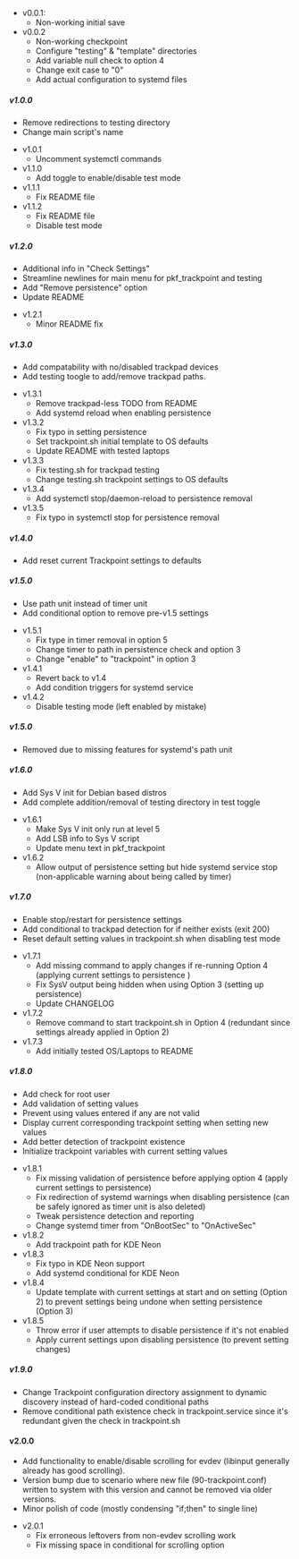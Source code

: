 - v0.0.1:
  + Non-working initial save
- v0.0.2
  + Non-working checkpoint
  + Configure "testing" & "template" directories
  + Add variable null check to option 4
  + Change exit case to "0"
  + Add actual configuration to systemd files
##### v1.0.0
  + Remove redirections to testing directory
  + Change main script's name
- v1.0.1
  + Uncomment systemctl commands
- v1.1.0
  + Add toggle to enable/disable test mode
- v1.1.1
  + Fix README file
- v1.1.2
  + Fix README file
  + Disable test mode
##### v1.2.0
  + Additional info in "Check Settings"
  + Streamline newlines for main menu for pkf_trackpoint and testing
  + Add "Remove persistence" option
  + Update README
- v1.2.1
  + Minor README fix
##### v1.3.0
  + Add compatability with no/disabled trackpad devices
  + Add testing toogle to add/remove trackpad paths.
- v1.3.1
  + Remove trackpad-less TODO from README
  + Add systemd reload when enabling persistence
- v1.3.2
  + Fix typo in setting persistence
  + Set trackpoint.sh initial template to OS defaults
  + Update README with tested laptops
- v1.3.3
  + Fix testing.sh for trackpad testing
  + Change testing.sh trackpoint settings to OS defaults
- v1.3.4
  + Add systemctl stop/daemon-reload to persistence removal
- v1.3.5
  + Fix typo in systemctl stop for persistence removal
##### v1.4.0
  + Add reset current Trackpoint settings to defaults
##### v1.5.0
  + Use path unit instead of timer unit
  + Add conditional option to remove pre-v1.5 settings
- v1.5.1
  + Fix type in timer removal in option 5
  + Change timer to path in persistence check and option 3
  + Change "enable" to "trackpoint" in option 3
- v1.4.1
  + Revert back to v1.4
  + Add condition triggers for systemd service
- v1.4.2
  + Disable testing mode (left enabled by mistake)
##### v1.5.0
  + Removed due to missing features for systemd's path unit
##### v1.6.0
  + Add Sys V init for Debian based distros
  + Add complete addition/removal of testing directory in test toggle
- v1.6.1
  + Make Sys V init only run at level 5
  + Add LSB info to Sys V script
  + Update menu text in pkf_trackpoint
- v1.6.2
  + Allow output of persistence setting but hide systemd service stop (non-applicable warning about being called by timer)
##### v1.7.0
  + Enable stop/restart for persistence settings
  + Add conditional to trackpad detection for if neither exists (exit 200)
  + Reset default setting values in trackpoint.sh when disabling test mode
- v1.7.1
  + Add missing command to apply changes if re-running Option 4 (applying current settings to persistence )
  + Fix SysV output being hidden when using Option 3 (setting up persistence)
  + Update CHANGELOG
- v1.7.2
  + Remove command to start trackpoint.sh in Option 4 (redundant since settings already applied in Option 2)
- v1.7.3
  + Add initially tested OS/Laptops to README
##### v1.8.0
  + Add check for root user
  + Add validation of setting values
  + Prevent using values entered if any are not valid
  + Display current corresponding trackpoint setting when setting new values
  + Add better detection of trackpoint existence
  + Initialize trackpoint variables with current setting values
  - v1.8.1
    + Fix missing validation of persistence before applying option 4 (apply current settings to persistence)
    + Fix redirection of systemd warnings when disabling persistence (can be safely ignored as timer unit is also deleted)
    + Tweak persistence detection and reporting
    + Change systemd timer from "OnBootSec" to "OnActiveSec"
  - v1.8.2
    + Add trackpoint path for KDE Neon
  - v1.8.3
    + Fix typo in KDE Neon support
    + Add systemd conditional for KDE Neon
  - v1.8.4
    + Update template with current settings at start and on setting (Option 2) to prevent settings being undone when setting persistence (Option 3)
  - v1.8.5
    + Throw error if user attempts to disable persistence if it's not enabled
    + Apply current settings upon disabling persistence (to prevent setting changes)    
##### v1.9.0
  + Change Trackpoint configuration directory assignment to dynamic discovery instead of hard-coded conditional paths
  + Remove conditional path existence check in trackpoint.service since it's redundant given the check in trackpoint.sh
#### v2.0.0
  + Add functionality to enable/disable scrolling for evdev (libinput generally already has good scrolling).
  + Version bump due to scenario where new file (90-trackpoint.conf) written to system with this version and cannot be removed via older versions.
  + Minor polish of code (mostly condensing "if;then" to single line)
  - v2.0.1
    + Fix erroneous leftovers from non-evdev scrolling work
    + Fix missing space in conditional for scrolling option
